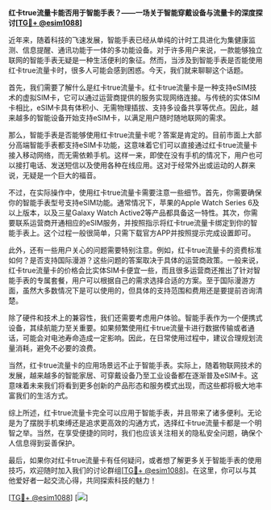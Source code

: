 **红卡true流量卡能否用于智能手表？——一场关于智能穿戴设备与流量卡的深度探讨[[TG💪+ @esim1088](https://t.me/s/esim1088)]**

近年来，随着科技的飞速发展，智能手表已经从单纯的计时工具进化为集健康监测、信息提醒、通讯功能于一体的多功能设备。对于许多用户来说，一款能够独立联网的智能手表无疑是一种生活便利的象征。然而，当涉及到智能手表是否能使用红卡true流量卡时，很多人可能会感到困惑。今天，我们就来聊聊这个话题。

首先，我们需要了解什么是红卡true流量卡。红卡true流量卡是一种支持eSIM技术的虚拟SIM卡，它可以通过运营商提供的服务实现网络连接。与传统的实体SIM卡相比，eSIM卡具有体积小、无需物理插拔、支持多设备共享等优点。因此，越来越多的智能设备开始支持eSIM卡，以满足用户随时随地联网的需求。

那么，智能手表是否能够使用红卡true流量卡呢？答案是肯定的。目前市面上大部分高端智能手表都支持eSIM卡功能，这意味着它们可以直接通过红卡true流量卡接入移动网络，而无需依赖手机。这样一来，即使在没有手机的情况下，用户也可以接打电话、发送短信以及使用各种在线应用。这对于经常外出或运动的人群来说，无疑是一个巨大的福音。

不过，在实际操作中，使用红卡true流量卡需要注意一些细节。首先，你需要确保你的智能手表型号支持eSIM功能。通常情况下，苹果的Apple Watch Series 6及以上版本，以及三星Galaxy Watch Active2等产品都具备这一特性。其次，你需要联系运营商开通相应的eSIM服务，并按照指示将红卡true流量卡绑定到你的智能手表上。这个过程一般很简单，只需下载官方APP并按照提示完成设置即可。

此外，还有一些用户关心的问题需要特别注意。例如，红卡true流量卡的资费标准如何？是否支持国际漫游？这些问题的答案取决于具体的运营商政策。一般来说，红卡true流量卡的价格会比实体SIM卡便宜一些，而且很多运营商还推出了针对智能手表的专属套餐，用户可以根据自己的需求选择合适的方案。至于国际漫游方面，虽然大多数情况下是可以使用的，但具体的支持范围和费用还是要提前咨询清楚。

除了硬件和技术上的兼容性，我们还需要考虑用户体验。智能手表作为一个便携式设备，其续航能力至关重要。如果频繁使用红卡true流量卡进行数据传输或者通话，可能会对电池寿命造成一定影响。因此，在日常使用过程中，建议合理规划流量消耗，避免不必要的浪费。

当然，红卡true流量卡的应用场景远不止于智能手表。实际上，随着物联网技术的发展，越来越多的智能家居、可穿戴设备乃至工业设备都在逐渐普及eSIM卡。这意味着未来我们将看到更多创新的产品形态和服务模式出现，而这些都将极大地丰富我们的生活方式。

综上所述，红卡true流量卡完全可以应用于智能手表，并且带来了诸多便利。无论是为了摆脱手机束缚还是追求更高效的沟通方式，选择红卡true流量卡都是一个明智之举。当然，在享受便捷的同时，我们也应该关注相关的隐私安全问题，确保个人信息得到妥善保护。

最后，如果你对红卡true流量卡有任何疑问，或者想了解更多关于智能手表的使用技巧，欢迎随时加入我们的讨论群组[[TG💪+ @esim1088](https://t.me/s/esim1088)]。在这里，你可以与其他爱好者一起交流心得，共同探索科技的魅力！

[[TG💪+ @esim1088](https://t.me/s/esim1088)] [![](https://i.postimg.cc/4NQfJmqS/Snipaste-2025-05-13-00-14-12.png)]